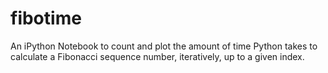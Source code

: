 # fibotime
An iPython Notebook to count and plot the amount of time Python takes to calculate a Fibonacci sequence number, iteratively, up to a given index.
